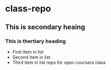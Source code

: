 # class-repo
## This is secondary heaing
### This is thertiary heading

* First item in list
* Second item in list
* Third item in list
repo for open coursera class 
